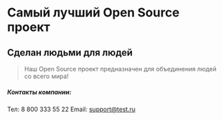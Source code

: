 # Самый лучший Open Source проект

## Сделан людьми для людей

> Наш Open Source проект предназначен для объединения людей со всего мира!


##### Контакты компании:

Тел: 8 800 333 55 22
Email: support@test.ru

